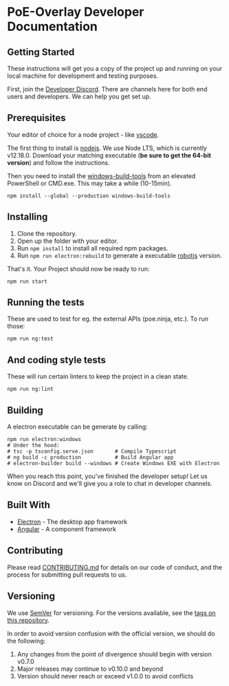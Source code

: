 # PoE-Overlay Developer Documentation

## Getting Started

These instructions will get you a copy of the project up and running on your local machine for development and testing purposes.

First, join the [Developer Discord](https://discord.gg/jqupUW). There are channels
here for both end users and developers. We can help you get set up.

## Prerequisites

Your editor of choice for a node project - like [vscode](https://code.visualstudio.com/).

The first thing to install is [nodejs](https://nodejs.org/en/). We use Node LTS,
which is currently v12.18.0. Download your matching executable (**be sure to get the 64-bit version**) and follow the instructions.

Then you need to install the [windows-build-tools](https://github.com/felixrieseberg/windows-build-tools) from an elevated PowerShell or CMD.exe. This may take a while (10-15min).

```
npm install --global --production windows-build-tools
```

## Installing

1. Clone the repository.
1. Open up the folder with your editor.
1. Run `npm install` to install all required npm packages.
1. Run `npm run electron:rebuild` to generate a executable [robotjs](https://github.com/octalmage/robotjs) version.

That's it. Your Project should now be ready to run:

```
npm run start
```

## Running the tests

These are used to test for eg. the external APIs (poe.ninja, etc.). To run those:

```
npm run ng:test
```

## And coding style tests

These will run certain linters to keep the project in a clean state.

```
npm run ng:lint
```

## Building

A electron executable can be generate by calling:

```
npm run electron:windows
# Under the hood:
# tsc -p tsconfig.serve.json       # Compile Typescript
# ng build -c production           # Build Angular app
# electron-builder build --windows # Create Windows EXE with Electron
```

When you reach this point, you've finished the developer setup! Let us know on
Discord and we'll give you a role to chat in developer channels.

## Built With

- [Electron](https://electronjs.org/) - The desktop app framework
- [Angular](https://angular.io/) - A component framework

## Contributing

Please read [CONTRIBUTING.md](CONTRIBUTING.md) for details on our code of conduct, and the process for submitting pull requests to us.

## Versioning

We use [SemVer](http://semver.org/) for versioning. For the versions available, see the [tags on this repository](https://github.com/PoE-Overlay-Community/PoE-Overlay-Community-Fork/tags).

In order to avoid version confusion with the official version, we should do the following:

1. Any changes from the point of divergence should begin with version v0.7.0
1. Major releases may continue to v0.10.0 and beyond
1. Version should never reach or exceed v1.0.0 to avoid conflicts